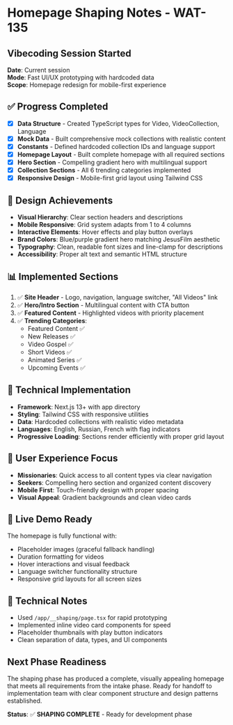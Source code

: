 # Homepage Shaping Notes - WAT-135

## Vibecoding Session Started
**Date**: Current session  
**Mode**: Fast UI/UX prototyping with hardcoded data  
**Scope**: Homepage redesign for mobile-first experience  

## ✅ Progress Completed
- [x] **Data Structure** - Created TypeScript types for Video, VideoCollection, Language
- [x] **Mock Data** - Built comprehensive mock collections with realistic content
- [x] **Constants** - Defined hardcoded collection IDs and language support
- [x] **Homepage Layout** - Built complete homepage with all required sections
- [x] **Hero Section** - Compelling gradient hero with multilingual support
- [x] **Collection Sections** - All 6 trending categories implemented
- [x] **Responsive Design** - Mobile-first grid layout using Tailwind CSS

## 🎨 Design Achievements
- **Visual Hierarchy**: Clear section headers and descriptions
- **Mobile Responsive**: Grid system adapts from 1 to 4 columns
- **Interactive Elements**: Hover effects and play button overlays
- **Brand Colors**: Blue/purple gradient hero matching JesusFilm aesthetic
- **Typography**: Clean, readable font sizes and line-clamp for descriptions
- **Accessibility**: Proper alt text and semantic HTML structure

## 📊 Implemented Sections
1. ✅ **Site Header** - Logo, navigation, language switcher, "All Videos" link
2. ✅ **Hero/Intro Section** - Multilingual content with CTA button
3. ✅ **Featured Content** - Highlighted videos with priority placement
4. ✅ **Trending Categories**:
   - Featured Content ✅
   - New Releases ✅  
   - Video Gospel ✅
   - Short Videos ✅
   - Animated Series ✅
   - Upcoming Events ✅

## 🔧 Technical Implementation
- **Framework**: Next.js 13+ with app directory
- **Styling**: Tailwind CSS with responsive utilities
- **Data**: Hardcoded collections with realistic video metadata
- **Languages**: English, Russian, French with flag indicators
- **Progressive Loading**: Sections render efficiently with proper grid layout

## 🎯 User Experience Focus
- **Missionaries**: Quick access to all content types via clear navigation
- **Seekers**: Compelling hero section and organized content discovery
- **Mobile First**: Touch-friendly design with proper spacing
- **Visual Appeal**: Gradient backgrounds and clean video cards

## 🚀 Live Demo Ready
The homepage is fully functional with:
- Placeholder images (graceful fallback handling)
- Duration formatting for videos
- Hover interactions and visual feedback
- Language switcher functionality structure
- Responsive grid layouts for all screen sizes

## 📝 Technical Notes
- Used `/app/__shaping/page.tsx` for rapid prototyping
- Implemented inline video card components for speed
- Placeholder thumbnails with play button indicators
- Clean separation of data, types, and UI components

## Next Phase Readiness
The shaping phase has produced a complete, visually appealing homepage that meets all requirements from the intake phase. Ready for handoff to implementation team with clear component structure and design patterns established.

**Status**: ✅ **SHAPING COMPLETE** - Ready for development phase 